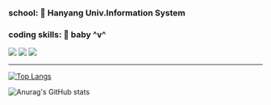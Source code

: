 

### school: 🦁 Hanyang Univ.Information System
### coding skills: 👶 baby ^v^
<a href="https://www.youtube.com/channel/UCHgXaDc_hKZGlWuHrTuKE8w" target="_blank"><img src="https://img.shields.io/badge/youtube?style=for-the-badge&logo=YouTube&logoColor=FF0000"></a>
<img src="https://img.shields.io/badge/youtube?style=for-the-badge&logo=YouTube&logoColor=FF0000">
<img src="https://img.shields.io/badge/JAVA-007396?style=for-the-badge&logo=java&logoColor=white">


***
[![Top Langs](https://github-readme-stats.vercel.app/api/top-langs/?username=dongwook1214&layout=compact)](https://github.com/dongwook1214/github-readme-stats)

![Anurag's GitHub stats](https://github-readme-stats.vercel.app/api?username=dongwook1214&show_icons=true&theme=radical)
